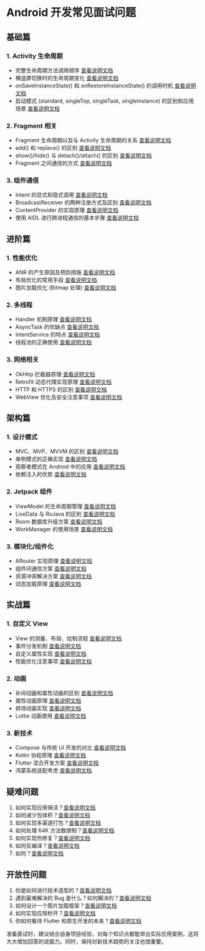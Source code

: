 # Android 开发常见面试问题

## 基础篇

### 1. Activity 生命周期
- 完整生命周期方法调用顺序 [查看说明文档](./1.1.md)
- 横竖屏切换时的生命周期变化 [查看说明文档](./1.2.md)
- onSaveInstanceState() 和 onRestoreInstanceState() 的调用时机 [查看说明文档](./1.3.md)
- 启动模式 (standard, singleTop, singleTask, singleInstance) 的区别和应用场景 [查看说明文档](./1.4.md)

### 2. Fragment 相关
- Fragment 生命周期以及与 Activity 生命周期的关系 [查看说明文档](./2.1.md)
- add() 和 replace() 的区别  [查看说明文档](./2.2.md)
- show()/hide() 与 detach()/attach() 的区别 [查看说明文档](./2.3.md)
- Fragment 之间通信的方式 [查看说明文档](./2.4.md)

### 3. 组件通信
- Intent 的显式和隐式调用 [查看说明文档](./3.1.md)
- BroadcastReceiver 的两种注册方式及区别 [查看说明文档](./3.2.md)
- ContentProvider 的实现原理 [查看说明文档](./3.3.md)
- 使用 AIDL 进行跨进程通信的基本步骤 [查看说明文档](./3.4.md)

## 进阶篇

### 1. 性能优化
- ANR 的产生原因及预防措施 [查看说明文档](./4.1.md)
- 布局优化的常用手段  [查看说明文档](./4.2.md)
- 图片加载优化 (Bitmap 处理) [查看说明文档](./4.3.md)

### 2. 多线程
- Handler 机制原理 [查看说明文档](./5.1.md)
- AsyncTask 的优缺点 [查看说明文档](./5.2.md)
- IntentService 的特点 [查看说明文档](./5.3.md)
- 线程池的正确使用 [查看说明文档](./5.4.md)

### 3. 网络相关
- OkHttp 拦截器原理 [查看说明文档](./5_1.1.md)
- Retrofit 动态代理实现原理 [查看说明文档](./5_1.2.md)
- HTTP 和 HTTPS 的区别 [查看说明文档](./5_1.3.md)
- WebView 优化及安全注意事项 [查看说明文档](./5_1.4.md)

## 架构篇

### 1. 设计模式
- MVC、MVP、MVVM 的区别 [查看说明文档](./6.1.md)
- 单例模式的正确实现 [查看说明文档](./6.2.md)
- 观察者模式在 Android 中的应用 [查看说明文档](./6.3.md)
- 依赖注入的优势 [查看说明文档](./6.4.md)

### 2. Jetpack 组件
- ViewModel 的生命周期管理  [查看说明文档](./7.1.md)
- LiveData 与 RxJava 的区别  [查看说明文档](./7.2.md)
- Room 数据库升级方案  [查看说明文档](./7.3.md)
- WorkManager 的使用场景  [查看说明文档](./7.4.md)

### 3. 模块化/组件化
- ARouter 实现原理 [查看说明文档](./8.1.md)
- 组件间通信方案 [查看说明文档](./8.2.md)
- 资源冲突解决方案 [查看说明文档](./8.3.md)
- 动态加载原理 [查看说明文档](./8.4.md)

## 实战篇

### 1. 自定义 View
- View 的测量、布局、绘制流程  [查看说明文档](./9.1.md)
- 事件分发机制  [查看说明文档](./9.2.md)
- 自定义属性实现  [查看说明文档](./9.3.md)
- 性能优化注意事项  [查看说明文档](./9.4.md)

### 2. 动画
- 补间动画和属性动画的区别  [查看说明文档](./10.1.md)
- 属性动画原理  [查看说明文档](./10.2.md)
- 转场动画实现  [查看说明文档](./10.3.md)
- Lottie 动画使用  [查看说明文档](./10.4.md)

### 3. 新技术
- Compose 与传统 UI 开发的对比 [查看说明文档](./11.1.md)
- Kotlin 协程原理 [查看说明文档](./11.2.md)
- Flutter 混合开发方案 [查看说明文档](./11.3.md)
- 鸿蒙系统适配考虑 [查看说明文档](./11.4.md)

## 疑难问题

1. 如何实现应用保活？[查看说明文档](./12.1.md)
2. 如何减少包体积？[查看说明文档](./12.2.md)
3. 如何实现多渠道打包？[查看说明文档](./12.3.md)
4. 如何处理 64K 方法数限制？[查看说明文档](./12.4.md)
5. 如何实现热修复？[查看说明文档](./12.5.md)
6. 如何反编译？[查看说明文档](./12.6.md)
7. 如何？[查看说明文档](./12.6.md)

## 开放性问题

1. 你是如何进行技术选型的？[查看说明文档](./13.1.md)
2. 遇到最难解决的 Bug 是什么？如何解决的？[查看说明文档](./13.2.md)
3. 如何设计一个图片加载框架？[查看说明文档](./13.3.md)
4. 如何实现应用秒开？[查看说明文档](./13.4.md)
5. 你如何看待 Flutter 和原生开发的未来？[查看说明文档](./13.5.md)


准备面试时，建议结合自身项目经验，对每个知识点都能举出实际应用案例，这将大大增加回答的说服力。同时，保持对新技术趋势的关注也很重要。